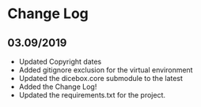 Change Log
==========


03.09/2019
----------
* Updated Copyright dates
* Added gitignore exclusion for the virtual environment
* Updated the dicebox.core submodule to the latest
* Added the Change Log!
* Updated the requirements.txt for the project.
